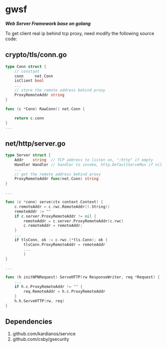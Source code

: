 # gwsf
**_Web Server Framework base on golang_**

To get client real ip behind tcp proxy, 
need modify the following source code:
## crypto/tls/conn.go
```go
type Conn struct {
	// constant
	conn     net.Conn
	isClient bool
	...
	// store the remote address behind proxy
	ProxyRemoteAddr string
}

func (c *Conn) RawConn() net.Conn {

	return c.conn
}
...
```
## net/http/server.go
```go
type Server struct {
	Addr    string  // TCP address to listen on, ":http" if empty
	Handler Handler // handler to invoke, http.DefaultServeMux if nil
	...
	// get the remote address behind proxy
	ProxyRemoteAddr func(net.Conn) string
}

...

func (c *conn) serve(ctx context.Context) {
	c.remoteAddr = c.rwc.RemoteAddr().String()
	remoteAddr := ""
	if c.server.ProxyRemoteAddr != nil {
		remoteAddr = c.server.ProxyRemoteAddr(c.rwc)
		c.remoteAddr = remoteAddr;
	}
	...
	if tlsConn, ok := c.rwc.(*tls.Conn); ok {
		tlsConn.ProxyRemoteAddr = remoteAddr
    	...
        }
}

...

func (h initNPNRequest) ServeHTTP(rw ResponseWriter, req *Request) {
	...
	if h.c.ProxyRemoteAddr != "" {
		req.RemoteAddr = h.c.ProxyRemoteAddr
	}
	h.h.ServeHTTP(rw, req)
}
```

## Dependencies
1. github.com/kardianos/service
2. github.com/csby/gsecurity